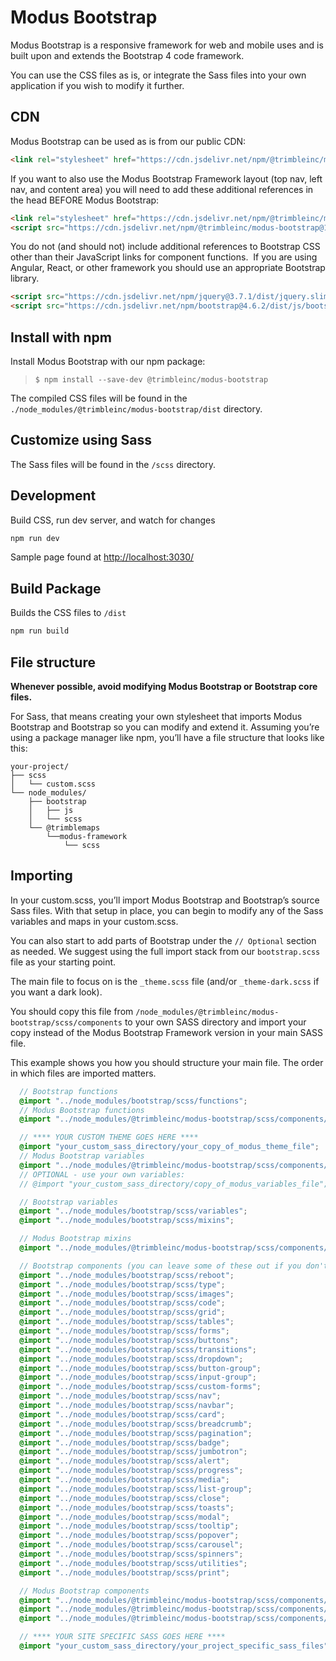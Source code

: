 # Modus Bootstrap

Modus Bootstrap is a responsive framework for web and mobile uses and is built upon and extends the Bootstrap 4 code framework.

You can use the CSS files as is, or integrate the Sass files into your own application if you wish to modify it further.

## CDN

Modus Bootstrap can be used as is from our public CDN:

```html
<link rel="stylesheet" href="https://cdn.jsdelivr.net/npm/@trimbleinc/modus-bootstrap@1.6.4/dist/modus.min.css" />
```

If you want to also use the Modus Bootstrap Framework layout (top nav, left nav, and content area) you will need to add these additional references in the head BEFORE Modus Bootstrap:

```html
<link rel="stylesheet" href="https://cdn.jsdelivr.net/npm/@trimbleinc/modus-bootstrap@1.6.4/dist/modus-layout.min.css" />
<script src="https://cdn.jsdelivr.net/npm/@trimbleinc/modus-bootstrap@1.6.4/dist/modus-layout.min.js"></script>
```

You do not (and should not) include additional references to Bootstrap CSS other than their JavaScript links for component functions.  If you are using Angular, React, or other framework you should use an appropriate Bootstrap library.

```html
<script src="https://cdn.jsdelivr.net/npm/jquery@3.7.1/dist/jquery.slim.min.js"></script>
<script src="https://cdn.jsdelivr.net/npm/bootstrap@4.6.2/dist/js/bootstrap.bundle.min.js"></script>
```

## Install with npm

Install Modus Bootstrap with our npm package:

> `$ npm install --save-dev @trimbleinc/modus-bootstrap`

The compiled CSS files will be found in the `./node_modules/@trimbleinc/modus-bootstrap/dist` directory.

## Customize using Sass

The Sass files will be found in the `/scss` directory.

## Development

Build CSS, run dev server, and watch for changes

```bash
npm run dev
```

Sample page found at [http://localhost:3030/](http://localhost:3030/)

## Build Package

Builds the CSS files to `/dist`

```bash
npm run build
```

## File structure

**Whenever possible, avoid modifying Modus Bootstrap or Bootstrap core files.**

For Sass, that means creating your own stylesheet that imports Modus Bootstrap and Bootstrap so you can modify and extend it. Assuming you’re using a package manager like npm, you’ll have a file structure that looks like this:

```plaintext
your-project/
├── scss
│   └── custom.scss
└── node_modules/
    ├── bootstrap
    │   ├── js
    │   └── scss
    └── @trimblemaps
        └──modus-framework
            └── scss
```

## Importing

In your custom.scss, you’ll import Modus Bootstrap and Bootstrap’s source Sass files. With that setup in place, you can begin to modify any of the Sass variables and maps in your custom.scss.

You can also start to add parts of Bootstrap under the `// Optional` section as needed. We suggest using the full import stack from our `bootstrap.scss` file as your starting point.

The main file to focus on is the `_theme.scss` file (and/or `_theme-dark.scss` if you want a dark look).

You should copy this file from `/node_modules/@trimbleinc/modus-bootstrap/scss/components` to your own SASS directory and import your copy instead of the Modus Bootstrap Framework version in your main SASS file.

This example shows you how you should structure your main file. The order in which files are imported matters.

```scss
  // Bootstrap functions
  @import "../node_modules/bootstrap/scss/functions";
  // Modus Bootstrap functions
  @import "../node_modules/@trimbleinc/modus-bootstrap/scss/components/functions";

  // **** YOUR CUSTOM THEME GOES HERE ****
  @import "your_custom_sass_directory/your_copy_of_modus_theme_file";
  // Modus Bootstrap variables
  @import "../node_modules/@trimbleinc/modus-bootstrap/scss/components/variables";
  // OPTIONAL - use your own variables:
  // @import "your_custom_sass_directory/copy_of_modus_variables_file";

  // Bootstrap variables
  @import "../node_modules/bootstrap/scss/variables";
  @import "../node_modules/bootstrap/scss/mixins";

  // Modus Bootstrap mixins
  @import "../node_modules/@trimbleinc/modus-bootstrap/scss/components/mixins";

  // Bootstrap components (you can leave some of these out if you don't need them)
  @import "../node_modules/bootstrap/scss/reboot";
  @import "../node_modules/bootstrap/scss/type";
  @import "../node_modules/bootstrap/scss/images";
  @import "../node_modules/bootstrap/scss/code";
  @import "../node_modules/bootstrap/scss/grid";
  @import "../node_modules/bootstrap/scss/tables";
  @import "../node_modules/bootstrap/scss/forms";
  @import "../node_modules/bootstrap/scss/buttons";
  @import "../node_modules/bootstrap/scss/transitions";
  @import "../node_modules/bootstrap/scss/dropdown";
  @import "../node_modules/bootstrap/scss/button-group";
  @import "../node_modules/bootstrap/scss/input-group";
  @import "../node_modules/bootstrap/scss/custom-forms";
  @import "../node_modules/bootstrap/scss/nav";
  @import "../node_modules/bootstrap/scss/navbar";
  @import "../node_modules/bootstrap/scss/card";
  @import "../node_modules/bootstrap/scss/breadcrumb";
  @import "../node_modules/bootstrap/scss/pagination";
  @import "../node_modules/bootstrap/scss/badge";
  @import "../node_modules/bootstrap/scss/jumbotron";
  @import "../node_modules/bootstrap/scss/alert";
  @import "../node_modules/bootstrap/scss/progress";
  @import "../node_modules/bootstrap/scss/media";
  @import "../node_modules/bootstrap/scss/list-group";
  @import "../node_modules/bootstrap/scss/close";
  @import "../node_modules/bootstrap/scss/toasts";
  @import "../node_modules/bootstrap/scss/modal";
  @import "../node_modules/bootstrap/scss/tooltip";
  @import "../node_modules/bootstrap/scss/popover";
  @import "../node_modules/bootstrap/scss/carousel";
  @import "../node_modules/bootstrap/scss/spinners";
  @import "../node_modules/bootstrap/scss/utilities";
  @import "../node_modules/bootstrap/scss/print";

  // Modus Bootstrap components
  @import "../node_modules/@trimbleinc/modus-bootstrap/scss/components/controls";
  @import "../node_modules/@trimbleinc/modus-bootstrap/scss/components/base";
  @import "../node_modules/@trimbleinc/modus-bootstrap/scss/components/file-drop-zone";

  // **** YOUR SITE SPECIFIC SASS GOES HERE ****
  @import "your_custom_sass_directory/your_project_specific_sass_files";
```
